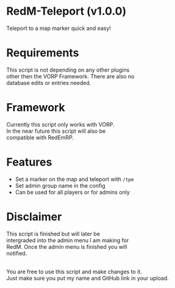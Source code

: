 # RedM-Teleport (v1.0.0)
 Teleport to a map marker quick and easy!

# Requirements
This script is not depending on any other plugins <br>
other then the VORP Framework. There are also no <br>
database edits or entries needed.  

# Framework
Currently this script only works with VORP. <br>
In the near future this script will also be <br>
compatible with RedEmRP.

# Features
- Set a marker on the map and teleport with `/tpm`
- Set admin group name in the config
- Can be used for all players or for admins only

# Disclaimer
This script is finished but will later be <br>
intergraded into the admin menu I am making for <br>
RedM. Once the admin menu is finished you will <br>
notified.<br><br>

You are free to use this script and make changes to it. <br>
Just make sure you put my name and GitHub link in your upload.
